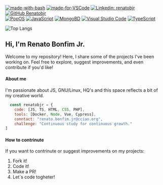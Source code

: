 <!--
**renatobjr/renatobjr** is a ✨ _special_ ✨ repository because its `README.md` (this file) appears on your GitHub profile.

Here are some ideas to get you started:

- 🔭 I’m currently working on ...
- 🌱 I’m currently learning ...
- 👯 I’m looking to collaborate on ...
- 🤔 I’m looking for help with ...
- 💬 Ask me about ...
- 📫 How to reach me: ...
- 😄 Pronouns: ...
- ⚡ Fun fact: ...
-->
[![made-with-bash](https://img.shields.io/badge/Made%20with-Bash-1f425f.svg)](https://www.gnu.org/software/bash/)
[![made-for-VSCode](https://img.shields.io/badge/Made%20for-VSCode-1f425f.svg)](https://code.visualstudio.com/)
[![Linkedin: renatobjr](https://img.shields.io/badge/-Renatobjr-blue?style=flat-square&logo=Linkedin&logoColor=white&link=https://www.linkedin.com/in/renato-bonfim-jr-b20b93121/)](https://www.linkedin.com/in/renato-bonfim-jr-b20b93121/)
[![GitHub Renatobjr](https://img.shields.io/github/followers/renatobjr?label=follow&style=social)](https://github.com/renatobjr)
<br />
[![PopOS](https://img.shields.io/badge/--FCC624?logo=linux&logoColor=000)](https://pop.system76.com/)
[![JavaScript](https://img.shields.io/badge/--FCC624?logo=javascript&logoColor=000)](https://www.javascript.com/)
[![MongoBD](https://img.shields.io/badge/--47A248?logo=mongodb&logoColor=000)](https://www.mongodb.com/pt-br)
[![Visual Studio Code](https://img.shields.io/badge/--3178C6?logo=visual%20studio%20code&logoColor=ffffff)](https://code.visualstudio.com/)
[![TypeScript](https://img.shields.io/badge/--3178C6?logo=typescript&logoColor=ffffff)](https://www.typescriptlang.org/)

![Top Langs](https://github-readme-stats.vercel.app/api/top-langs/?username=renatobjr&layout=compact)
<br />
<h2> Hi, I'm Renato Bonfim Jr.</h2>
<p>Welcome to my repository! Here, I share some of the projects I've been working on. Feel free to explore, suggest improvements, and even contribute if you'd like!</p>
<h4>About me</h4>
<p>I'm passionate about JS, GNU/Linux, HQ's and this space reflects a bit of my creative world.</p>

~~~javascript
  const renatobjr = {
    code: [JS, TS, HTML, CSS, PHP],
    tools: [Docker, Node, Vue, Cypress],
    conntact: "renato.bonfim.jr@cciao.org",
    challenge: "Continuous study for continuous growth."
]
~~~

<h4>How to contrinute</h4>
<p>If you want to contrinute or suggest improvements on my projects:</p>
<ol>
  <li>Fork it!</li>
  <li>Code it!</li>
  <li>Make a PR!</li>
  <li>Let´s code togheter!</li>
</ol>
